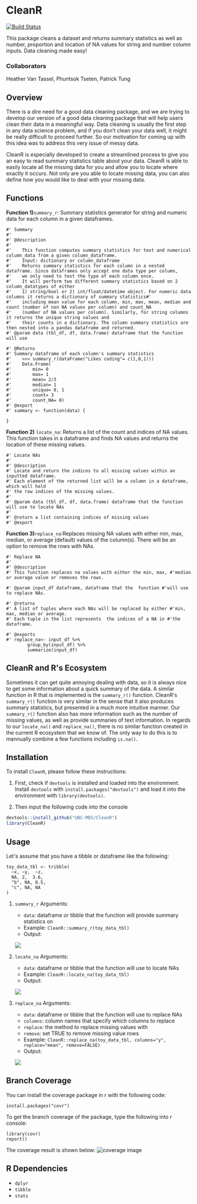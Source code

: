 # CleanR
[![Build Status](https://travis-ci.org/UBC-MDS/CleanR.svg?branch=master)](https://travis-ci.org/UBC-MDS/CleanR)

This package cleans a dataset and returns summary statistics as well as number, proportion and location of NA values for string and number column inputs. Data cleaning made easy!

### Collaborators
Heather Van Tassel, Phuntsok Tseten, Patrick Tung

## Overview
There is a dire need for a good data cleaning package, and we are trying to develop our version of a good data cleaning package that will help users clean their data in a meaningful way. Data cleaning is usually the first step in any data science problem, and if you don’t clean your data well, it might be really difficult to proceed further. So our motivation for coming up with this idea was to address this very issue of messy data.

CleanR is especially developed to create a streamlined process to give you an easy to read summary statistics table about your data. CleanR is able to easily locate all the missing data for you and allow you to locate where exactly it occurs. Not only are you able to locate missing data, you can also define how you would like to deal with your missing data.

## Functions
**Function 1)**`summary_r`: Summary statistics generator for string and numeric data for each column in a given dataframes.
```
#' Summary
#'
#' @description
#'
#'    This function computes summary statistics for text and numerical column_data from a given column_dataframe.
#'    Input: dictionary or column_dataframe
#'    Returns summary statistics for each column in a nested dataframe. Since dataframes only accept one data type per column,
#'    we only need to test the type of each column once.
#'    It will perform two different summary statistics based on 2 column_datatypes of either
#'    1) string/bool or 2) int/float/datetime object. For numeric data columns it returns a dictionary of summary statistics#'
#'    including mean value for each column, min, max, mean, median and count (number of non NA values per column) and count_NA
#'    (number of NA values per column). Similarly, for string columns it returns the unique string values and
#'    their counts in a dictionary. The column summary statistics are then nested into a pandas dataframe and returned.
#' @param data (tbl_df, df, data.frame) dataframe that the function will use    

#' @Returns
#' Summary dataframe of each column's summary statistics
#'    >>> summary_r(dataFrame("Likes coding"= c(1,0,1)))
#'    Data.Frame(
#'        min= 0
#'        max= 1
#'        mean= 2/3
#'        median= 1
#'        unique= 0, 1
#'        count= 3
#'        count_NA= 0)
#' @export
#' summary <- function(data) {

}
```

**Function 2)** `locate_na`: Returns a list of the count and indices of NA values.  This function takes in a dataframe and finds NA values and returns the location of these missing values.

```
#' Locate NAs
#'
#' @description
#' Locate and return the indices to all missing values within an inputted dataframe.
#' Each element of the returned list will be a column in a dataframe, which will hold
#' the row indices of the missing values.
#'
#' @param data (tbl_df, df, data.frame) dataframe that the function will use to locate NAs
#'
#' @return a list containing indices of missing values
#' @export
```

**Function 3)**`replace_na`:Replaces missing NA values with either min, max, median, or average (default) values of the column(s). There will be an option to remove the rows with NAs.
```
#' Replace NA
#'
#' @description
#' This function replaces na values with either the min, max, #'median or average value or removes the rows.

#' @param input_df dataframe, dataframe that the  function #'will use to replace NAs.

#' @returns
#' A list of tuples where each NAs will be replaced by either #'min, max, median or average.
#' Each tuple in the list represents  the indices of a NA in #'the dataframe.

#' @exports
#' replace_na<- input_df %>%
        group_by(input_df) %>%
        summarize(input_df)
```

## CleanR and R's Ecosystem

Sometimes it can get quite annoying dealing with data, so it is always nice to get some information about a quick summary of the data. A similar function in R that is implemented is the `summary_r()` function. CleanR's `summary_r()` function is very similar in the sense that it also produces summary statistics, but presented in a much more intuitive manner. Our `summary_r()` function also has more information such as the number of missing values, as well as provide summaries of text information. In regards to our `locate_na()` and `replace_na()`, there is no similar function created in the current R ecosystem that we know of. The only way to do this is to mannually combine a few functions including `is.na()`.

## Installation

To install `CleanR`, please follow these instructions:

1. First, check if `devtools` is installed and loaded into the environment. Install `devtools` with `install.packages("devtools")` and load it into the environment with `library(devtools)`.

2. Then input the following code into the console
``` r
devtools::install_github("UBC-MDS/CleanR")
library(CleanR)
```

## Usage
Let's assume that you have a tibble or dataframe like the following:
```{r}
toy_data_tbl <- tribble(
  ~x, ~y,  ~z,
  NA, 2,  3.6,
  "b", NA, 8.5,
  "c", NA, NA
)
```
1. `summary_r`
Arguments:
    - `data`: dataframe or tibble that the function will provide summary statistics on
    - Example: `CleanR::summary_r(toy_data_tbl)`
    - Output: <p align="left">
    <img src="./images/summary_output.png">
    </p>

2. `locate_na`
Arguments:
    - `data`: dataframe or tibble that the function will use to locate NAs
    - Example: `CleanR::locate_na(toy_data_tbl)`
    - Output: <p align="left">
    <img src="./images/locate_output.png">
    </p>


3. `replace_na`
Arguments:
    - `data`: dataframe or tibble that the function will use to replace NAs
    - `columns`: column names that specify which columns to replace
    - `replace`: the method to replace missing values with
    - `remove`: set TRUE to remove missing value rows
    - Example: `CleanR::replace_na(toy_data_tbl, columns="y", replace="mean", remove=FALSE)`
    - Output: <p align="left">
    <img src="./images/replace_output.png">
    </p>

## Branch Coverage
You can install the coverage package in r with the following code:
```{r}
install.packages("covr")
```
To get the branch coverage of the package, type the following into r console:
```{r}
library(covr)
report()
```

The coverage result is shown below:
![coverage image](./images/coverage.png)

## R Dependencies
- `dplyr`
- `tibble`
- `stats`
